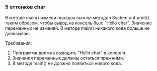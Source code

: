 
### 5 оттенков char

В методе main() измени порядок вызова методов System.out.print() таким образом,
чтобы вывод на консоль был: &quot;Hello char&quot;.
Значение переменных не изменяй. В методе main() никакого кода больше не дописывай.


Требования:
1.	Программа должна выводить &quot;Hello char&quot; в консоли.
2.	Значения переменных должны остаться прежними.
3.	В методе main() не должно появиться нового кода.


